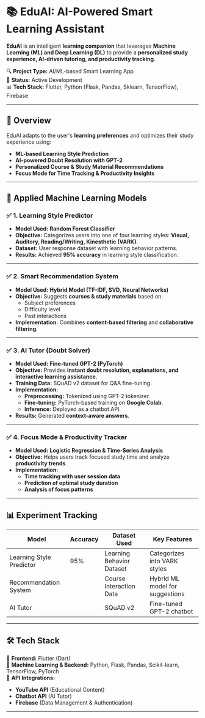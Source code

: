 # 📚 EduAI: AI-Powered Smart Learning Assistant  

**EduAI** is an intelligent **learning companion** that leverages **Machine Learning (ML) and Deep Learning (DL)** to provide a **personalized study experience, AI-driven tutoring, and productivity tracking**.  

🔍 **Project Type:** AI/ML-based Smart Learning App  
📌 **Status:** Active Development  
📊 **Tech Stack:** Flutter, Python (Flask, Pandas, Sklearn, TensorFlow), Firebase  

---

## 🚀 Overview  

EduAI adapts to the user's **learning preferences** and optimizes their study experience using:  
- **ML-based Learning Style Prediction**  
- **AI-powered Doubt Resolution with GPT-2**  
- **Personalized Course & Study Material Recommendations**  
- **Focus Mode for Time Tracking & Productivity Insights**  

---

## 🔬 Applied Machine Learning Models  

### ✅ **1. Learning Style Predictor**  
- **Model Used:** **Random Forest Classifier**  
- **Objective:** Categorizes users into one of four learning styles: **Visual, Auditory, Reading/Writing, Kinesthetic (VARK)**.  
- **Dataset:** User response dataset with learning behavior patterns.  
- **Results:** Achieved **95% accuracy** in learning style classification.  

---

### ✅ **2. Smart Recommendation System**  
- **Model Used:** **Hybrid Model (TF-IDF, SVD, Neural Networks)**  
- **Objective:** Suggests **courses & study materials** based on:  
  - Subject preferences  
  - Difficulty level  
  - Past interactions  
- **Implementation:** Combines **content-based filtering** and **collaborative filtering**.  


---

### ✅ **3. AI Tutor (Doubt Solver)**  
- **Model Used:** **Fine-tuned GPT-2 (PyTorch)**  
- **Objective:** Provides **instant doubt resolution, explanations, and interactive learning assistance**.  
- **Training Data:** SQuAD v2 dataset for Q&A fine-tuning.  
- **Implementation:**  
  - **Preprocessing:** Tokenized using GPT-2 tokenizer.  
  - **Fine-tuning:** PyTorch-based training on **Google Colab**.  
  - **Inference:** Deployed as a chatbot API.  
- **Results:** Generated **context-aware answers**.

---

### ✅ **4. Focus Mode & Productivity Tracker**  
- **Model Used:** **Logistic Regression & Time-Series Analysis**  
- **Objective:** Helps users track focused study time and analyze **productivity trends**.  
- **Implementation:**  
  - **Time tracking with user session data**  
  - **Prediction of optimal study duration**  
  - **Analysis of focus patterns**  


---

## 📊 Experiment Tracking  

| Model | Accuracy | Dataset Used | Key Features |  
|--------|---------|--------------|--------------|  
| Learning Style Predictor | 95% | Learning Behavior Dataset | Categorizes into VARK styles |  
| Recommendation System | | Course Interaction Data | Hybrid ML model for suggestions |  
| AI Tutor | | SQuAD v2 | Fine-tuned GPT-2 chatbot |  


---



## 🛠 Tech Stack  

📌 **Frontend:** Flutter (Dart)  
📌 **Machine Learning & Backend:** Python, Flask, Pandas, Scikit-learn, TensorFlow, PyTorch  
📌 **API Integrations:**  
   - **YouTube API** (Educational Content)  
   - **Chatbot API** (AI Tutor)  
   - **Firebase** (Data Management & Authentication)  

---

